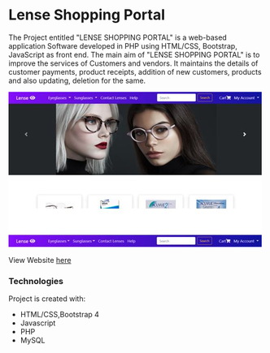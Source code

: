 # Lense Shopping Portal

The Project entitled "LENSE SHOPPING PORTAL" is a web-based application Software developed in PHP using HTML/CSS, Bootstrap,  JavaScript as front end. The main aim of "LENSE SHOPPING PORTAL" is to improve the services of Customers and vendors. It maintains the details of customer payments, product receipts, addition of new customers, products and also updating, deletion for the same. 

![Index Page](./images/indexpage.JPG)

View Website [here](http://lenseshoppingportal.epizy.com/index.php)


### Technologies
Project is created with:
* HTML/CSS,Bootstrap 4
* Javascript
* PHP
* MySQL
